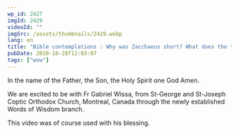 ```yaml
---
wp_id: 2427
imgId: 2429
videoId: ""
imgSrc: /assets/thumbnails/2429.webp
lang: en
title: "Bible contemplations : Why was Zacchaeus short? What does the tree represent?"
pubDate: 2020-10-28T12:03:07
tags: ["wow"]
---
```


<p>In the name of the Father, the Son, the Holy Spirit one God Amen.</p>
<p>We are excited to be with Fr Gabriel Wissa, from St-George and St-Joseph Coptic Orthodox Church, Montreal, Canada through the newly established Words of Wisdom branch.</p>
<p>This video was of course used with his blessing.</p>
<p>&nbsp;</p>
